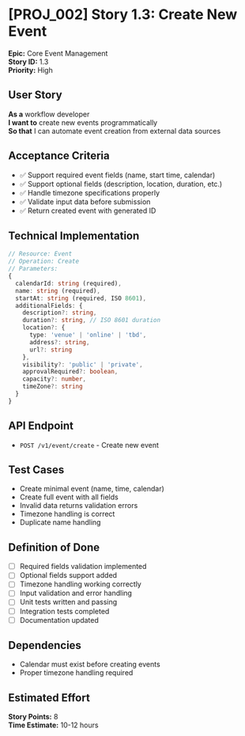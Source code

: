 # [PROJ_002] Story 1.3: Create New Event

**Epic:** Core Event Management  
**Story ID:** 1.3  
**Priority:** High  

## User Story
**As a** workflow developer  
**I want to** create new events programmatically  
**So that** I can automate event creation from external data sources

## Acceptance Criteria
- ✅ Support required event fields (name, start time, calendar)
- ✅ Support optional fields (description, location, duration, etc.)
- ✅ Handle timezone specifications properly
- ✅ Validate input data before submission
- ✅ Return created event with generated ID

## Technical Implementation
```typescript
// Resource: Event
// Operation: Create  
// Parameters:
{
  calendarId: string (required),
  name: string (required),
  startAt: string (required, ISO 8601),
  additionalFields: {
    description?: string,
    duration?: string, // ISO 8601 duration
    location?: {
      type: 'venue' | 'online' | 'tbd',
      address?: string,
      url?: string
    },
    visibility?: 'public' | 'private',
    approvalRequired?: boolean,
    capacity?: number,
    timeZone?: string
  }
}
```

## API Endpoint
- `POST /v1/event/create` - Create new event

## Test Cases
- Create minimal event (name, time, calendar)
- Create full event with all fields
- Invalid data returns validation errors
- Timezone handling is correct
- Duplicate name handling

## Definition of Done
- [ ] Required fields validation implemented
- [ ] Optional fields support added
- [ ] Timezone handling working correctly
- [ ] Input validation and error handling
- [ ] Unit tests written and passing
- [ ] Integration tests completed
- [ ] Documentation updated

## Dependencies
- Calendar must exist before creating events
- Proper timezone handling required

## Estimated Effort
**Story Points:** 8  
**Time Estimate:** 10-12 hours
